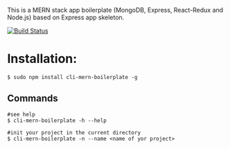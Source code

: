 This is a MERN stack app boilerplate (MongoDB, Express, React-Redux and Node.js) based on Express app skeleton.
 
[![Build Status](https://travis-ci.org/polesskiy-dev/mern-boilerplate.svg?branch=master)](https://travis-ci.org/polesskiy-dev/mern-boilerplate)

# Installation:

    $ sudo npm install cli-mern-boilerplate -g

## Commands

    #see help
    $ cli-mern-boilerplate -h --help
     
    #init your project in the current directory 
    $ cli-mern-boilerplate -n --name <name of yor project>
     
     


